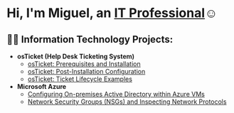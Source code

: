<h1>Hi, I'm Miguel, an <a href="https://www.linkedin.com/in/miguel-lopez-8626aa285">IT Professional</a>☺</h1>

<h2>👨‍💻 Information Technology Projects:</h2>

- <b>osTicket (Help Desk Ticketing System)</b>
  - [osTicket: Prerequisites and Installation](https://github.com/miguel10746/osticket-prereqs)
  - [osTicket: Post-Installation Configuration](https://github.com/miguel10746/post-install-config)
  - [osTicket: Ticket Lifecycle Examples](https://github.com/miguel10746/ticket-lifecycle)
- <b>Microsoft Azure</b>
  - [Configuring On-premises Active Directory within Azure VMs](https://github.com/miguel10746/configure-ad)
  - [Network Security Groups (NSGs) and Inspecting Network Protocols](https://github.com/miguel10746/azure-network-protocols)

